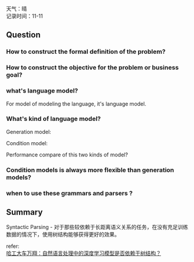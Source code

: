 天气：晴  
记录时间：11-11

## Question

### How to construct the formal definition of the problem?

### How to construct the objective for the problem or business goal?

### what's language model?

For model of modeling the language, it's language model.

### What's kind of language model?

Generation model:

Condition model:

Performance compare of this two kinds of model?

### Condition models is always more flexible than generation models?



### when to use these grammars and parsers ?



## Summary

Syntactic Parsing - 对于那些较依赖于长距离语义关系的任务，在没有充足训练数据的情况下，使用树结构能够获得更好的效果。



refer:<br>[哈工大车万翔：自然语言处理中的深度学习模型是否依赖于树结构？](https://mp.weixin.qq.com/s/IXtNVOWWku4bAApRSh7xfQ)